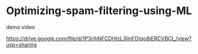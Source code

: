 # Optimizing-spam-filtering-using-ML

demo video 

https://drive.google.com/file/d/1P3rlhNFCDHlzL3IjnFDtqo8iERCVBCI_/view?usp=sharing
